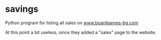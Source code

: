 # savings
Python program for listing all sales on www.boardgames-bg.com

At this point a bit useless, since they added a "sales" page to the website.
